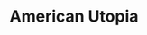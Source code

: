 ---
title: American Utopia
poster: /assets/uploads/utopia.jpg
header: ''
description: >-
  Following a sold-out world tour, David Byrne's acclaimed theatrical concert
  comes to Broadway.
theater: Hudson Theatre
preview: '2019-10-04'
opening: '2019-10-20'
closing: '2020-02-16'
tonyaward: false
criticspick: false
trailer: 'https://www.youtube.com/watch?time_continue=1&v=X1P2U34QrQ8'
website: 'https://americanutopiabroadway.com/'
tickets:
  - highlight: true
    info: 'https://www.todaytix.com/x/nyc/shows/17293-american-utopia'
    title: $39 Rush
    type: digitalRush
  - highlight: false
    info: 'http://www.thehudsonbroadway.com/whatson/david-byrnes-american-utopia/'
    title: $59-$159
    type: regular
---